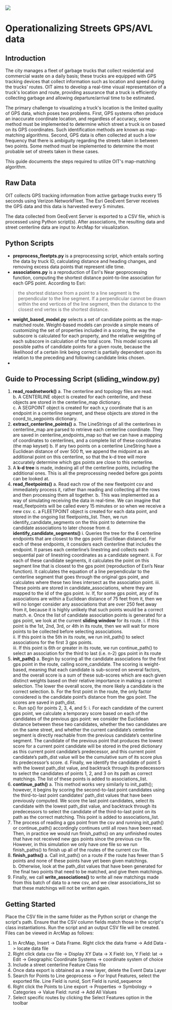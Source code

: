 ![](https://beta.phila.gov/media/20170531115900/oit-logo1.png)

# Operationalizing Streets GPS/AVL data


## Introduction

The city manages a fleet of garbage trucks that collect residential and commercial waste on a daily basis; these trucks are equipped with GPS tracking devices that collect information such as location and speed during the trucks' routes.  OIT aims to develop a real-time visual representation of a truck's location and route, providing assurance that a truck is efficiently collecting garbage and allowing departure/arrival time to be estimated.

The primary challenge to visualizing a truck's location is the limited quality of GPS data, which poses two problems.  First, GPS systems often produce an inaccurate coordinate location, and regardless of accuracy, some method must be implemented to determine which street a truck is on based on its GPS coordinates.  Such identification methods are known as map-matching algorithms.  Second, GPS data is often collected at such a low frequency that there is ambiguity regarding the streets taken in between two points.  Some method must be implemented to determine the most probable set of streets taken in these cases.

This guide documents the steps required to utilize OIT's map-matching algorithm.

## Raw Data

OIT collects GPS tracking information from active garbage trucks every 15 seconds using Verizon NetworkFleet.  The Esri GeoEvent Server receives the GPS data and this data is harvested every 5 minutes.

The data collected from GeoEvent Server is exported to a CSV file, which is processed using Python script(s).  After associations, the resulting data and street centerline data are input to ArcMap for visualization.

## Python Scripts

* **preprocess_fleetpts.py** is a preprocessing script, which entails sorting the data by truck ID, calculating distance and heading changes, and removing excess data points that represent idle time.
* **associations.py** is a reproduction of Esri's Near geoprocessing function, computing the shortest distance point-to-line association for each GPS point.  According to Esri:
>the shortest distance from a point to a line segment is the perpendicular to the line segment. If a perpendicular cannot be drawn within the end vertices of the line segment, then the distance to the closest end vertex is the shortest distance.

* **weight_based_model.py** selects a set of candidate points as the map-matched route.  Weight-based models can provide a simple means of customizing the set of properties included in a scoring, the way the subscore is calculated for each property, and the relative weighting of each subscore in calculation of the total score.  This model scores all possible paths of candidate points for a given route, because the likelihood of a certain link being correct is partially dependent upon its relation to the preceding and following candidate links chosen.
* 

## Guide to Processing Script (sliding_window.py)

1. **read_roadnetwork()** 
   a. The centerline and topology files are read.  
   b. A CENTERLINE object is created for each centerline, and these objects are stored in the centerline_map dictionary.  
   c. A SEGPOINT object is created for each x,y coordinate that is an endpoint in a centerline segment, and these objects are stored in the coord_to_segpoints dictionary.
2. **extract_centerline_points()**
   a. The LineStrings of all the centerlines in centerline_map are parsed to retrieve each centerline coordinate.  They are saved in centerline_endpoints_map so that we can have a mapping of coordinates to centerlines, and a complete list of these coordinates (the map keyset)
   b. If any two points on a centerline LineString have a Euclidean distance of over 500 ft, we append the midpoint as an additional point on this centerline, so that the k-d tree will more accurately determine which gps points are close to this centerline.
3. A **k-d tree** is made, indexing all of the centerline points, including the additional ones.  This is all the preprocessing needed before gps points can be looked at.
4. **read_fleetpoints()**
   a. Read each row of the new fleetpoint csv and immediately process it, rather than reading and collecting all the rows and then processing them all together.
   b. This was implemented as a way of simulating receiving the data in real-time.  We can imagine that read_fleetpoints will be called every 15 minutes or so when we receive a new csv.
   c. a FLEETPOINT object is created for each data point, and stored in the ongoing list fleetpoints_list.  Then, we run identify_candidate_segments on the this point to determine the candidate associations to later choose from
   d. **identify_candidate_segments()**
      i. Queries the tree for the 6 centerline endpoints that are closest to the gps point (Euclidean distance).  For each of these endpoints, it considers each centerline that includes the endpoint.  It parses each centerline’s linestring and collects each sequential pair of linestring coordinates as a candidate segment.
      ii. For each of these candidate segments, it calculates the point on this segment line that is closest to the gps point (reproduction of Esri’s Near function).  It calculates the equation of a line perpendicular to the centerline segment that goes through the original gps point, and calculates where these two lines intersect as the association point.
      iii. These points are stored in candidate_associations, where they are mapped to the id of the gps point.
      iv. If, for some gps point, any of its associations are within a Euclidean distance of 75 feet from it, then we will no longer consider any associations that are over 250 feet away from it, because it is highly unlikely that such points would be a correct match.
   e. Once the list of candidate association points is generated for a gps point, we look at the current **sliding window** for its route.
      i. If this point is the 1st, 2nd, 3rd, or 4th in its route, then we will wait for more points to be collected before selecting associations.  
      ii. If this point is the 5th in its route, we run init_path() to select associations for the first 3 gps points.  
      iii. If this point is 6th or greater in its route, we run continue_path() to select an association for the third to last (i.e. n-2) gps point in its route
5. **init_path()**
   a. Begin by scoring all the candidate associations for the first gps point in the route, calling score_candidate.  The scoring is weight-based, meaning that each candidate is sub-scored on several factors, and the overall score is a sum of these sub-scores which are each given distinct weights based on their relative importance in making a correct selection.  The lower the overall score, the more likely a candidate is the correct selection.
   b. For the first point in the route, the only factor considered is the candidate point’s distance from the gps point.  The scores are saved in path_dist.  
   c. Run sp() for points 2, 3, 4, and 5:
      i. For each candidate of the current gps point, we calculate a temporary score based on each of the candidates of the previous gps point: we consider the Euclidean distance between these two candidates, whether the two candidates are on the same street, and whether the current candidate’s centerline segment is directly reachable from the previous candidate’s centerline segment.  The candidate of the previous point that produces the lowest score for a current point candidate will be stored in the pred dictionary as this current point candidate’s predecessor, and this current point candidate’s path_dist value will be the cumulative sum of its score plus its predecessor’s score.
   d. Finally, we identify the candidate of point 5 with the lowest path_dist value, and backtrack through its predecessors to select the candidates of points 1, 2, and 3 on its path as correct matchings.  The list of these points is added to associations_list.
6. **continue_path()**
   a. This method works very similarly to init_path(); however, it begins by scoring the second-to-last point candidates using the third-to-last point candidates’ path_dist values that have been previously computed.  We score the last point candidates, select its candidate with the lowest path_dist value, and backtrack through its predecessors to select the candidate of the third-to-last point on its path as the correct matching.  This point is added to associations_list.
7. The process of reading a gps point from the csv and running init_path() or continue_path() accordingly continues until all rows have been read.  Then, in practice we would run finish_paths() on any unfinished routes that have not received new gps points since the previous csv file.  However, in this simulation we only have one file so we run finish_paths() to finish up all of the routes of the current csv file.  
8. **finish_paths()**
   a. Call init_path() on a route if the route has fewer than 5 points and none of these points have yet been given matchings.  
   b. Otherwise, look at the path_dist values that have been generated for the final two points that need to be matched, and give them matchings.
9. Finally, we call **write_associations()** to write all new matchings made from this batch of data to a new csv, and we clear associations_list so that these matchings will not be written again.


## Getting Started

Place the CSV file in the same folder as the Python script or change the script's path.  Ensure that the CSV column fields match those in the script's class instantiations.  Run the script and an output CSV file will be created.  Files can be viewed in ArcMap as follows:

1.	In ArcMap, Insert -> Data Frame.  Right click the data frame -> Add Data -> locate data file
2.	Right click data csv file -> Display XY Data -> X Field: lon, Y Field: lat -> Edit -> Geographic Coordinate Systems -> coordinate system of choice
3.	Include a street centerline Feature Class file
4.	Once data export is obtained as a new layer, delete the Event Data Layer
5.	Search for Points to Line geoprocess -> For Input Features, select the exported file.  Line Field is runid, Sort Field is runid_sequence
6.	Right click the Points to Line export -> Properties -> Symbology -> Categories -> Value Field: runid -> Add All Values
7.	Select specific routes by clicking the Select Features option in the toolbar
